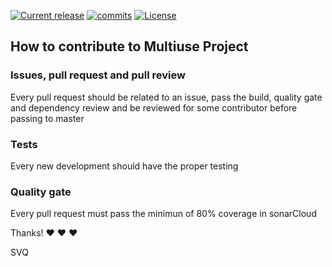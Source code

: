[![Current release](https://img.shields.io/github/release/sergio-vilchis/multiuse-project.svg)](https://github.com/sergio-vilchis/multiuse-project/releases/)
[![commits](https://badgen.net/github/commits/sergio-vilchis/multiuse-project)](https://GitHub.com/Naereen/sergio-vilchis/multiuse-project/commit/)
[![License](https://img.shields.io/github/license/sergio-vilchis/multiuse-project)](https://github.com/sergio-vilchis/multiuse-project)

## How to contribute to Multiuse Project

### Issues, pull request and pull review

Every pull request should be related to an issue, pass the build, quality gate and dependency review and be reviewed for some contributor before passing to master

### Tests

Every new development should have the proper testing

### Quality gate
 
Every pull request must pass the minimun of 80% coverage in sonarCloud

Thanks! :heart: :heart: :heart:

SVQ
